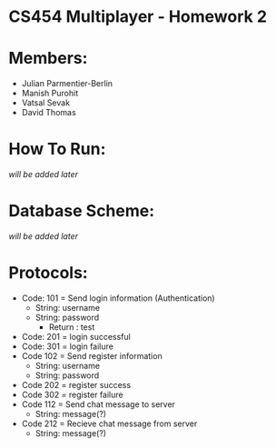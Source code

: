 CS454 Multiplayer - Homework 2
==============================
# Members:
- Julian Parmentier-Berlin
- Manish Purohit
- Vatsal Sevak
- David Thomas

# How To Run:
*will be added later*

# Database Scheme:
*will be added later*

# Protocols:
- Code: 101 = Send login information (Authentication)
  - String: username
  - String: password
    - Return : test
- Code: 201 = login successful
- Code: 301 = login failure
- Code 102 = Send register information
  - String: username
  - String: password
- Code 202 = register success
- Code 302 = register failure
- Code 112 = Send chat message to server
  - String: message(?)
- Code 212 = Recieve chat message from server
  - String: message(?)
